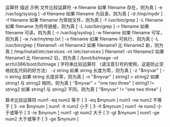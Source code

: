 运算符	描述	示例
文件比较运算符
-e filename	如果 filename 存在，则为真	[ -e /var/log/syslog ]
-d filename	如果 filename 为目录，则为真	[ -d /tmp/mydir ]
-f filename	如果 filename 为常规文件，则为真	[ -f /usr/bin/grep ]
-L filename	如果 filename 为符号链接，则为真	[ -L /usr/bin/grep ]
-r filename	如果 filename 可读，则为真	[ -r /var/log/syslog ]
-w filename	如果 filename 可写，则为真	[ -w /var/mytmp.txt ]
-x filename	如果 filename 可执行，则为真	[ -L /usr/bin/grep ]
filename1 -nt filename2	如果 filename1 比 filename2 新，则为真	[ /tmp/install/etc/services -nt /etc/services ]
filename1 -ot filename2	如果 filename1 比 filename2 旧，则为真	[ /boot/bzImage -ot arch/i386/boot/bzImage ]
字符串比较运算符 （请注意引号的使用，这是防止空格扰乱代码的好方法）
-z string	如果 string 长度为零，则为真	[ -z "$myvar" ]
-n string	如果 string 长度非零，则为真	[ -n "$myvar" ]
string1 = string2	如果 string1 与 string2 相同，则为真	[ "$myvar" = "one two three" ]
string1 != string2	如果 string1 与 string2 不同，则为真	[ "$myvar" != "one two three" ]

算术比较运算符
num1 -eq num2	等于	[ 3 -eq $mynum ]
num1 -ne num2	不等于	[ 3 -ne $mynum ]
num1 -lt num2	小于	[ 3 -lt $mynum ]
num1 -le num2	小于或等于	[ 3 -le $mynum ]
num1 -gt num2	大于	[ 3 -gt $mynum ]
num1 -ge num2	大于或等于	[ 3 -ge $mynum ]
